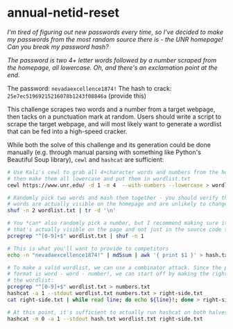 # annual-netid-reset

*I'm tired of figuring out new passwords every time, so I've decided to make my passwords from the most random source there is - the UNR homepage! Can you break my password hash?*

*The password is two 4+ letter words followed by a number scraped from the homepage, all lowercase. Oh, and there's an exclamation point at the end.*

The password: `nevadaexcellence1874!`
The hash to crack: `25e7ec51969215216078b1243f08846a` (provide this)


This challenge scrapes two words and a number from a target webpage, then tacks on a punctuation mark at random. Users should write a script to scrape the target webpage, and will most likely want to generate a wordlist that can be fed into a high-speed cracker.

While both the solve of this challenge and its generation could be done manually (e.g. through manual parsing with something like Python's Beautiful Soup library), `cewl` and `hashcat` are sufficient:

```sh
# Use Kali's cewl to grab all 4+character words and numbers from the homepage,
# then make them all lowercase and put them in wordlist.txt
cewl https://www.unr.edu/ -d 1 -m 4  --with-numbers --lowercase > wordlist.txt

# Randomly pick two words and mash them together - you should verify that the two 
# words are actually visible on the homepage and are unlikely to change
shuf -n 2 wordlist.txt | tr -d '\n'

# You *can* also randomly pick a number, but I recommend making sure it's one
# that's actually visible on the page and not just in the source code somewhere
pcregrep "^[0-9]+$" wordlist.txt | shuf -n 1

# This is what you'll want to provide to competitors
echo -n "nevadaexcellence1874!" | md5sum | awk '{ print $1 }' > hash.txt

# To make a valid wordlist, we can use a combinator attack. Since the password
# format is word - word - number!, we can start off by making the right side of
# the wordlist:
pcregrep "^[0-9]+$" wordlist.txt > numbers.txt
hashcat -a 1 --stdout wordlist.txt numbers.txt > right-side.txt
cat right-side.txt | while read line; do echo ${line}!; done > right-side.txt

# At this point, it's sufficient to actually run hashcat on both halves:
hashcat -m 0 -a 1 --stdout hash.txt wordlist.txt right-side.txt
```